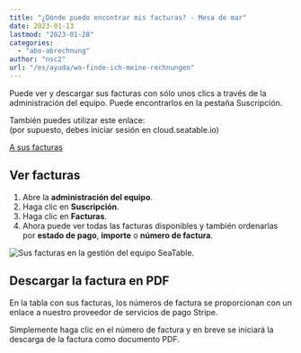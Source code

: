 ```yaml
---
title: "¿Dónde puedo encontrar mis facturas? - Mesa de mar"
date: 2023-01-13
lastmod: "2023-01-28"
categories: 
  - "abo-abrechnung"
author: "nsc2"
url: "/es/ayuda/wo-finde-ich-meine-rechnungen"
---
```


Puede ver y descargar sus facturas con sólo unos clics a través de la administración del equipo. Puede encontrarlos en la pestaña Suscripción.

También puedes utilizar este enlace:  
(por supuesto, debes iniciar sesión en cloud.seatable.io)

[A sus facturas](https://account.seatable.io/subscription#tabs-subscription-2)

## Ver facturas

1. Abre la **administración del equipo**.
2. Haga clic en **Suscripción**.
3. Haga clic en **Facturas**.
4. Ahora puede ver todas las facturas disponibles y también ordenarlas por **estado de pago**, **importe** o **número de factura**.

![Sus facturas en la gestión del equipo SeaTable.](https://seatable.io/wp-content/uploads/2023/01/seatable-rechnungen-teamverwaltung.png)

## Descargar la factura en PDF

En la tabla con sus facturas, los números de factura se proporcionan con un enlace a nuestro proveedor de servicios de pago Stripe.

Simplemente haga clic en el número de factura y en breve se iniciará la descarga de la factura como documento PDF.
